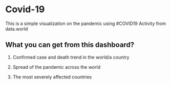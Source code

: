 # Covid-19
This is a simple visualization on the pandemic using #COVID19 Activity from data.world

## What you can get from this dashboard? 
1.  Confirmed case and death trend in the world/a country 

2.  Spread of the pandemic across the world 

3.  The most severely affected countries
